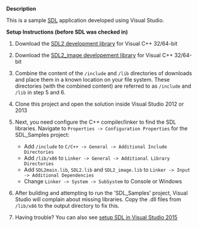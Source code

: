 **Description**

This is a sample [SDL](http://www.libsdl.org/) application developed using Visual Studio.

**Setup Instructions (before SDL was checked in)**

1. Download the [SDL2 development library](http://www.libsdl.org/download-2.0.php) for Visual C++ 32/64-bit

2. Download the [SDL2_image developement library](https://www.libsdl.org/projects/SDL_image/) for Visual C++ 32/64-bit

3. Combine the content of the ``/include`` and ``/lib`` directories of downloads and place them in a known location on your file system. These directories (with the combined content) are referred to as ``/include`` and ``/lib`` in step 5 and 6.
   
4. Clone this project and open the solution inside Visual Studio 2012 or 2013

5. Next, you need configure the C++ compiler/linker to find the SDL libraries. Navigate to ``Properties -> Configuration Properties`` for the SDL_Samples project:

	- Add ``/include`` to ``C/C++ -> General -> Additional Include Directories``
	- Add ``/lib/x86`` to ``Linker -> General -> Additional Library Directories``
	- Add ``SDL2main.lib``, ``SDL2.lib`` and ``SDL2_image.lib`` to ``Linker -> Input -> Additional Dependencies``
	- Change ``Linker -> System -> SubSystem`` to Console or Windows
	
6. After building and attempting to run the 'SDL_Samples' project, Visual Studio will complain about missing libraries. Copy the .dll files from ``/lib/x86`` to the output directory to fix this.

7. Having trouble? You can also see [setup SDL in Visual Studio 2015](http://headerphile.com/sdl2/sdl2-part-0-setting-up-visual-studio-for-sdl2/)

